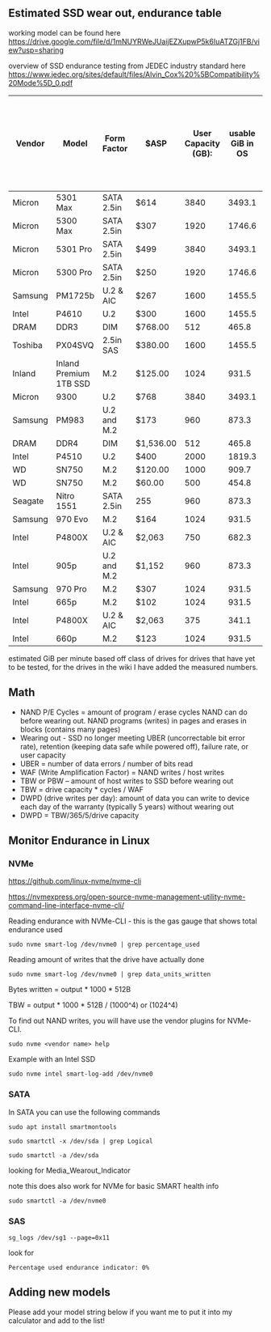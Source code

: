 ## Estimated SSD wear out, endurance table

working model can be found here
https://drive.google.com/file/d/1mNUYRWeJUaijEZXupwP5k6IuATZGj1FB/view?usp=sharing

overview of SSD endurance testing from JEDEC industry standard here
https://www.jedec.org/sites/default/files/Alvin_Cox%20%5BCompatibility%20Mode%5D_0.pdf

| Vendor  | Model                  | Form Factor | $ASP      | User Capacity (GB): | usable GiB in OS | Spec sheet rated TBW | Num concurrent k=32 | days to wear out (drive full, worst case) | years to wear out (drive full, worst case) | days to wear out (WAF=1) | years to wear out (WAF=1) | total amount plotted before wear out worse   case (TiB) | total amount plotted before wear out best   case (TiB) | $/TiB plotted worst case (high WAF) | $/TiB plotted best case (WAF=1) |
|---------|------------------------|-------------|-----------|---------------------|------------------|----------------------|---------------------|-------------------------------------------|--------------------------------------------|--------------------------|---------------------------|---------------------------------------------------------|--------------------------------------------------------|-------------------------------------|---------------------------------|
| Micron  | 5301 Max               | SATA 2.5in  | $614      | 3840                | 3493.1           | 24528                | 11                  | 748                                       | 2.05                                       | 1706                     | 4.67                      | 1114                                                    | 2539                                                   | $0.55                               | $0.24                           |
| Micron  | 5300 Max               | SATA 2.5in  | $307      | 1920                | 1746.6           | 17520                | 5                   | 748                                       | 2.05                                       | 1706                     | 4.67                      | 557                                                     | 1270                                                   | $0.55                               | $0.24                           |
| Micron  | 5301 Pro               | SATA 2.5in  | $499      | 3840                | 3493.1           | 8410                 | 11                  | 269                                       | 0.74                                       | 1344                     | 3.68                      | 400                                                     | 2000                                                   | $1.25                               | $0.25                           |
| Micron  | 5300 Pro               | SATA 2.5in  | $250      | 1920                | 1746.6           | 5256                 | 5                   | 269                                       | 0.74                                       | 1344                     | 3.68                      | 200                                                     | 1000                                                   | $1.25                               | $0.25                           |
| Samsung | PM1725b                | U.2 & AIC   | $267      | 1600                | 1455.5           | 8760                 | 4                   | 645                                       | 1.77                                       | 1612                     | 4.42                      | 400                                                     | 1000                                                   | $0.67                               | $0.27                           |
| Intel   | P4610                  | U.2         | $300      | 1600                | 1455.5           | 10613                | 4                   | 693                                       | 1.90                                       | 1663                     | 4.56                      | 430                                                     | 1031                                                   | $0.70                               | $0.29                           |
| DRAM    | DDR3                   | DIM         | $768.00   | 512                 | 465.8            |                      | 1                   | 12596                                     | 34.51                                      | 12596                    | 34.51                     | 2500                                                    | 2500                                                   | $0.31                               | $0.31                           |
| Toshiba | PX04SVQ                | 2.5in SAS   | $380.00   | 1600                | 1455.5           | 8760                 | 4                   | 641                                       | 1.76                                       | 1732                     | 4.75                      | 398                                                     | 1074                                                   | $0.96                               | $0.35                           |
| Inland  | Inland Premium 1TB SSD | M.2         | $125.00   | 1024                | 931.5            | 1600                 | 3                   | 183                                       | 0.50                                       | 882                      | 2.42                      | 73                                                      | 350                                                    | $1.72                               | $0.36                           |
| Micron  | 9300                   | U.2         | $768      | 3840                | 3493.1           | 8400                 | 11                  | 244                                       | 0.67                                       | 1344                     | 3.68                      | 364                                                     | 2000                                                   | $2.11                               | $0.38                           |
| Samsung | PM983                  | U.2 and M.2 | $173      | 960                 | 873.3            | 1366.56              | 3                   | 171                                       | 0.47                                       | 960                      | 2.63                      | 64                                                      | 357                                                    | $2.71                               | $0.48                           |
| DRAM    | DDR4                   | DIM         | $1,536.00 | 512                 | 465.8            |                      | 1                   | 12596                                     | 34.51                                      | 12596                    | 34.51                     | 2500                                                    | 2500                                                   | $0.61                               | $0.61                           |
| Intel   | P4510                  | U.2         | $400      | 2000                | 1819.3           | 2054                 | 6                   | 148                                       | 0.40                                       | 665                      | 1.82                      | 115                                                     | 516                                                    | $3.49                               | $0.78                           |
| WD      | SN750                  | M.2         | $120.00   | 1000                | 909.7            | 600                  | 3                   | 70                                        | 0.19                                       | 387                      | 1.06                      | 27                                                      | 150                                                    | $4.40                               | $0.80                           |
| WD      | SN750                  | M.2         | $60.00    | 500                 | 454.8            | 300                  | 1                   | 70                                        | 0.19                                       | 387                      | 1.06                      | 14                                                      | 75                                                     | $4.40                               | $0.80                           |
| Seagate | Nitro 1551             | SATA 2.5in  | 255       | 960                 | 873.3            | 2390                 | 3                   | 273                                       | 0.75                                       | 820                      | 2.25                      | 102                                                     | 305                                                    | $2.51                               | $0.84                           |
| Samsung | 970 Evo                | M.2         | $164      | 1024                | 931.5            | 600                  | 3                   | 76                                        | 0.21                                       | 378                      | 1.04                      | 30                                                      | 150                                                    | $5.46                               | $1.09                           |
| Intel   | P4800X                 | U.2 & AIC   | $2,063    | 750                 | 682.3            | 41000                | 2                   | 6298                                      | 17.25                                      | 6298                     | 17.25                     | 1831                                                    | 1831                                                   | $1.13                               | $1.13                           |
| Intel   | 905p                   | U.2 and M.2 | $1,152    | 960                 | 873.3            | 17520                | 3                   | 2519                                      | 6.90                                       | 2519                     | 6.90                      | 938                                                     | 938                                                    | $1.23                               | $1.23                           |
| Samsung | 970 Pro                | M.2         | $307      | 1024                | 931.5            | 1200                 | 3                   | 126                                       | 0.35                                       | 630                      | 1.73                      | 50                                                      | 250                                                    | $6.14                               | $1.23                           |
| Intel   | 665p                   | M.2         | $102      | 1024                | 931.5            | 300                  | 3                   | 38                                        | 0.10                                       | 189                      | 0.52                      | 15                                                      | 75                                                     | $6.83                               | $1.37                           |
| Intel   | P4800X                 | U.2 & AIC   | $2,063    | 375                 | 341.1            | 41000                | 1                   | 6298                                      | 17.25                                      | 6298                     | 17.25                     | 916                                                     | 916                                                    | $2.25                               | $2.25                           |
| Intel   | 660p                   | M.2         | $123      | 1024                | 931.5            | 200                  | 3                   | 25                                        | 0.07                                       | 126                      | 0.35                      | 10                                                      | 50                                                     | $12.29                              | $2.46                           |


estimated GiB per minute based off class of drives for drives that have yet to be tested, for the drives in the wiki I have added the measured numbers.

## Math
* NAND P/E Cycles = amount of program / erase cycles NAND can do before wearing out. NAND programs (writes) in pages and erases in blocks (contains many pages)
* Wearing out - SSD no longer meeting UBER (uncorrectable bit error rate),  retention (keeping data safe while powered off), failure rate, or user capacity
* UBER = number of data errors / number of bits read
* WAF (Write Amplification Factor) = NAND writes / host writes
* TBW or PBW – amount of host writes to SSD before wearing out
* TBW = drive capacity * cycles / WAF
* DWPD (drive writes per day): amount of data you can write to device each day of the warranty (typically 5 years) without wearing out
* DWPD = TBW/365/5/drive capacity

## Monitor Endurance in Linux


### NVMe
https://github.com/linux-nvme/nvme-cli

https://nvmexpress.org/open-source-nvme-management-utility-nvme-command-line-interface-nvme-cli/

Reading endurance with NVMe-CLI - this is the gas gauge that shows total endurance used 

`sudo nvme smart-log /dev/nvme0 | grep percentage_used`
	
Reading amount of writes that the drive have actually done

`sudo nvme smart-log /dev/nvme0 | grep data_units_written`
	
Bytes written = output * 1000 * 512B

TBW = output * 1000 * 512B / (1000^4) or (1024^4)

To find out NAND writes, you will have use the vendor plugins for NVMe-CLI.

`sudo nvme <vendor name> help`

Example with an Intel SSD

`sudo nvme intel smart-log-add /dev/nvme0`


### SATA
In SATA you can use the following commands

`sudo apt install smartmontools`

`sudo smartctl -x /dev/sda | grep Logical`

`sudo smartctl -a /dev/sda`

looking for Media_Wearout_Indicator

note this does also work for NVMe for basic SMART health info

`sudo smartctl -a /dev/nvme0`

### SAS
`sg_logs /dev/sg1 --page=0x11`

look for

```Percentage used endurance indicator: 0%```

## Adding new models
Please add your model string below if you want me to put it into my calculator and add to the list!